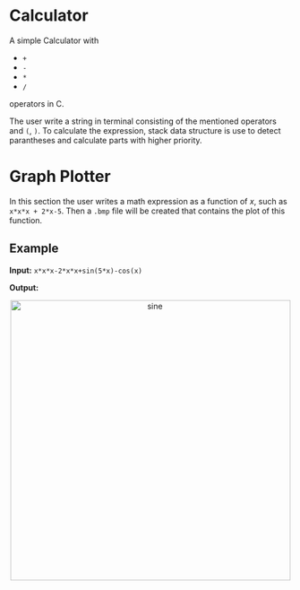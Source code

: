 # Calculator
A simple Calculator with
* `+`
* `-`
* `*`
* `/`

operators in C.

The user write a string in terminal consisting of the mentioned operators and `(`, `)`. To calculate the expression, stack data structure is use to detect parantheses and calculate parts with higher priority.

# Graph Plotter
In this section the user writes a math expression as a function of $x$, such as `x*x*x + 2*x-5`. Then a `.bmp` file will be created that contains the plot of this function.

Example
-------
**Input:** `x*x*x-2*x*x+sin(5*x)-cos(x)`

**Output:**
<p align="center">
  <img width = "500" src="https://user-images.githubusercontent.com/46090276/205065618-79fcd2c5-05c7-4dad-afc4-2ca6f8d7ead7.png" alt="sine">
</p>
